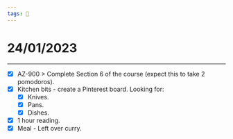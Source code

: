 ```yaml
---
tags: 📆
---
```


# 24/01/2023
---

- [x] AZ-900 > Complete Section 6 of the course (expect this to take 2 pomodoros).
- [x] Kitchen bits - create a Pinterest board. Looking for:
	- [x] Knives.
	- [x] Pans.
	- [x] Dishes.
- [x] 1 hour reading.
- [x] Meal - Left over curry.
